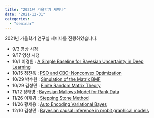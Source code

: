 ```yaml
---
title: "2021년 가을학기 세미나"
date: "2021-12-31"
categories:
  - "seminar"
---
```


2021년 가을학기 연구실 세미나를 진행하였습니다.

*   9/3 영상 시청
*   9/17 영상 시청
*   10/1 이경원 : [A Simple Baseline for Bayesian Uncertainty in Deep Learning](https://snubayes.org/wp-content/uploads/2021/10/kwlee_swag.pdf)
*   10/15 정진욱 : [PSO and CBO: Nonconvex Optimization](https://snubayes.org/wp-content/uploads/2021/10/presentationjjw-1.pdf)
*   10/29 박수원 : [Simulation of the Matrix BMF](https://snubayes.org/wp-content/uploads/2021/11/sampling_bmf.pdf)
*   10/29 김성민 : [Finite Random Matrix Theory](https://snubayes.org/wp-content/uploads/2021/11/random_matrix_theory.pdf)
*   11/12 장태영 : [Bayesian Mallows Model for Rank Data](https://snubayes.org/wp-content/uploads/2021/11/seminar_mallowsrankmodel.pdf)
*   11/26 이재귀 : [Stepping Stone Method](https://snubayes.org/wp-content/uploads/2021/11/ssm.pdf)
*   11/26 황세용 : [Auto Encoding Variational Bayes](https://snubayes.org/wp-content/uploads/2021/11/auto-encoding-variational-bayes.pdf)
*   12/10 김성민 : [Bayesian causal inference in probit graphical models](https://snubayes.org/wp-content/uploads/2021/12/causal-inference.pdf)
